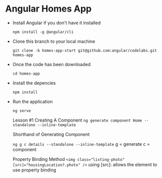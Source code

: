 # Angular Homes App

- Install Angular if you don't have it installed

  `npm install -g @angular/cli`

- Clone this branch to your local machine

  `git clone -b homes-app-start git@github.com:angular/codelabs.git homes-app`

- Once the code has been downloaded

  `cd homes-app`

- Install the depencies

  `npm install`

- Run the application

  `ng serve`

  Lesson #1 Creating A Component
  `ng generate component Home --standalone --inline-template`

  Shorthand of Generating Component

  `ng g c details --standalone --inline-template`
  g = generate
  c = component

  Property Binding Method
  `<img class="listing-photo" [src]="housingLocation?.photo" />`
  using [src]: allows the element to use property binding

